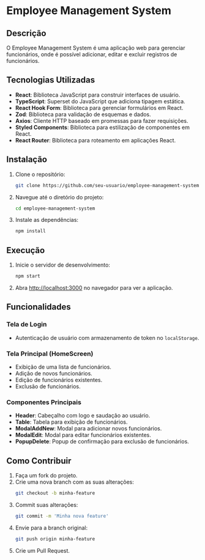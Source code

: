 # Employee Management System

## Descrição
O Employee Management System é uma aplicação web para gerenciar funcionários, onde é possível adicionar, editar e excluir registros de funcionários.

## Tecnologias Utilizadas
- **React**: Biblioteca JavaScript para construir interfaces de usuário.
- **TypeScript**: Superset do JavaScript que adiciona tipagem estática.
- **React Hook Form**: Biblioteca para gerenciar formulários em React.
- **Zod**: Biblioteca para validação de esquemas e dados.
- **Axios**: Cliente HTTP baseado em promessas para fazer requisições.
- **Styled Components**: Biblioteca para estilização de componentes em React.
- **React Router**: Biblioteca para roteamento em aplicações React.

## Instalação

1. Clone o repositório:
    ```sh
    git clone https://github.com/seu-usuario/employee-management-system.git
    ```
2. Navegue até o diretório do projeto:
    ```sh
    cd employee-management-system
    ```
3. Instale as dependências:
    ```sh
    npm install
    ```

## Execução

1. Inicie o servidor de desenvolvimento:
    ```sh
    npm start
    ```
2. Abra [http://localhost:3000](http://localhost:3000) no navegador para ver a aplicação.


## Funcionalidades

### Tela de Login
- Autenticação de usuário com armazenamento de token no `localStorage`.

### Tela Principal (HomeScreen)
- Exibição de uma lista de funcionários.
- Adição de novos funcionários.
- Edição de funcionários existentes.
- Exclusão de funcionários.

### Componentes Principais
- **Header**: Cabeçalho com logo e saudação ao usuário.
- **Table**: Tabela para exibição de funcionários.
- **ModalAddNew**: Modal para adicionar novos funcionários.
- **ModalEdit**: Modal para editar funcionários existentes.
- **PopupDelete**: Popup de confirmação para exclusão de funcionários.

## Como Contribuir

1. Faça um fork do projeto.
2. Crie uma nova branch com as suas alterações:
    ```sh
    git checkout -b minha-feature
    ```
3. Commit suas alterações:
    ```sh
    git commit -m 'Minha nova feature'
    ```
4. Envie para a branch original:
    ```sh
    git push origin minha-feature
    ```
5. Crie um Pull Request.
